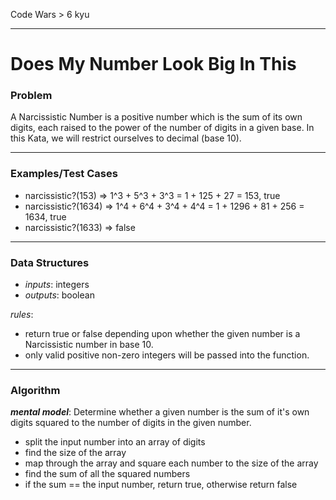 Code Wars > 6 kyu

---

Does My Number Look Big In This
===

### Problem

A Narcissistic Number is a positive number which is the sum of its own digits, each raised to the power of the number of digits in a given base. In this Kata, we will restrict ourselves to decimal (base 10).  

---

### Examples/Test Cases

* narcissistic?(153) => 1^3 + 5^3 + 3^3 = 1 + 125 + 27 = 153, true
* narcissistic?(1634) => 1^4 + 6^4 + 3^4 + 4^4 = 1 + 1296 + 81 + 256 = 1634, true
* narcissistic?(1633) => false

---

### Data Structures

* _inputs_: integers
* _outputs_: boolean

_rules_:
* return true or false depending upon whether the given number is a Narcissistic number in base 10.
* only valid positive non-zero integers will be passed into the function.

---

### Algorithm

**_mental model_**: Determine whether a given number is the sum of it's own digits squared to the number of digits in the given number.

* split the input number into an array of digits
* find the size of the array
* map through the array and square each number to the size of the array
* find the sum of all the squared numbers
* if the sum == the input number, return true, otherwise return false